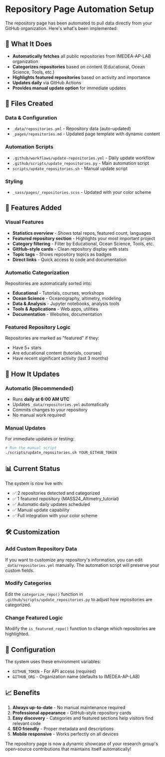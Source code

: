 # Repository Page Automation Setup

The repository page has been automated to pull data directly from your GitHub organization. Here's what's been implemented:

## 🎯 What It Does

- **Automatically fetches** all public repositories from IMEDEA-AP-LAB organization
- **Categorizes repositories** based on content (Educational, Ocean Science, Tools, etc.)
- **Highlights featured repositories** based on activity and importance
- **Updates daily** via GitHub Actions
- **Provides manual update option** for immediate updates

## 📁 Files Created

### Data & Configuration
- `_data/repositories.yml` - Repository data (auto-updated)
- `_pages/repositories.md` - Updated page template with dynamic content

### Automation Scripts  
- `.github/workflows/update-repositories.yml` - Daily update workflow
- `.github/scripts/update_repositories.py` - Main automation script
- `scripts/update_repositories.sh` - Manual update script

### Styling
- `_sass/pages/_repositories.scss` - Updated with your color scheme

## 🚀 Features Added

### Visual Features
- **Statistics overview** - Shows total repos, featured count, languages
- **Featured repository section** - Highlights your most important project
- **Category filtering** - Filter by Educational, Ocean Science, Tools, etc.
- **GitHub-style cards** - Clean repository display with stats
- **Topic tags** - Shows repository topics as badges
- **Direct links** - Quick access to code and documentation

### Automatic Categorization
Repositories are automatically sorted into:
- **Educational** - Tutorials, courses, workshops
- **Ocean Science** - Oceanography, altimetry, modeling
- **Data & Analysis** - Jupyter notebooks, analysis tools  
- **Tools & Applications** - Web apps, utilities
- **Documentation** - Websites, documentation

### Featured Repository Logic
Repositories are marked as "featured" if they:
- Have 5+ stars
- Are educational content (tutorials, courses)
- Have recent significant activity (last 3 months)

## 🔄 How It Updates

### Automatic (Recommended)
- Runs **daily at 6:00 AM UTC**
- Updates `_data/repositories.yml` automatically
- Commits changes to your repository
- No manual work required!

### Manual Updates
For immediate updates or testing:

```bash
# Run the manual script
./scripts/update_repositories.sh YOUR_GITHUB_TOKEN
```

## 📊 Current Status

The system is now live with:
- ✅ 2 repositories detected and categorized
- ✅ 1 featured repository (MASS24_Altimetry_tutorial)
- ✅ Automatic daily updates scheduled
- ✅ Manual update capability
- ✅ Full integration with your color scheme

## 🛠 Customization

### Add Custom Repository Data
If you want to customize any repository's information, you can edit `_data/repositories.yml` manually. The automation script will preserve your custom fields.

### Modify Categories
Edit the `categorize_repo()` function in `.github/scripts/update_repositories.py` to adjust how repositories are categorized.

### Change Featured Logic
Modify the `is_featured_repo()` function to change which repositories are highlighted.

## 🔧 Configuration

The system uses these environment variables:
- `GITHUB_TOKEN` - For API access (required)
- `GITHUB_ORG` - Organization name (defaults to IMEDEA-AP-LAB)

## 📈 Benefits

1. **Always up-to-date** - No manual maintenance required
2. **Professional appearance** - GitHub-style repository cards
3. **Easy discovery** - Categories and featured sections help visitors find relevant code
4. **SEO friendly** - Proper metadata and descriptions
5. **Mobile responsive** - Works perfectly on all devices

The repository page is now a dynamic showcase of your research group's open-source contributions that maintains itself automatically!